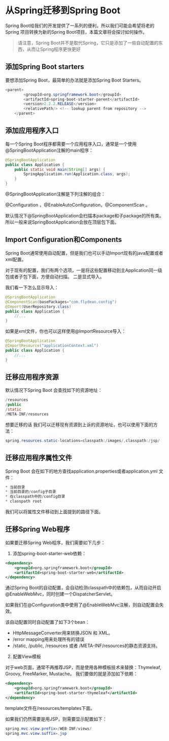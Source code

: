 # 从Spring迁移到Spring Boot

Spring Boot给我们的开发提供了一系列的便利，所以我们可能会希望将老的Spring 项目转换为新的Spring Boot项目，本篇文章将会探讨如何操作。 

> 请注意，Spring Boot并不是取代Spring，它只是添加了一些自动配置的东西，从而让Spring程序更快更好

## 添加Spring Boot starters

要想添加Spring Boot，最简单的办法就是添加Spring Boot Starters。 

~~~java
<parent>
        <groupId>org.springframework.boot</groupId>
        <artifactId>spring-boot-starter-parent</artifactId>
        <version>2.2.2.RELEASE</version>
        <relativePath/> <!-- lookup parent from repository -->
    </parent>
~~~

## 添加应用程序入口

每一个Spring Boot程序都需要一个应用程序入口，通常是一个使用@SpringBootApplication注解的main程序：

~~~java
@SpringBootApplication
public class Application {
    public static void main(String[] args) {
        SpringApplication.run(Application.class, args);
    }
}
~~~

@SpringBootApplication注解是下列注解的组合：

@Configuration ，@EnableAutoConfiguration，@ComponentScan 。

默认情况下@SpringBootApplication会扫描本package和子package的所有类。所以一般来说SpringBootApplication会放在顶层包下面。

## Import Configuration和Components

Spring Boot通常使用自动配置，但是我们也可以手动Import现有的java配置或者xml配置。

对于现有的配置，我们有两个选项，一是将这些配置移动到主Application同一级包或者子包下面，方便自动扫描。
二是显式导入。

我们看一下怎么显示导入：

~~~java
@SpringBootApplication
@ComponentScan(basePackages="com.flydean.config")
@Import(UserRepository.class)
public class Application {
    //...
}
~~~

如果是xml文件，你也可以这样使用@ImportResource导入：

~~~java
@SpringBootApplication
@ImportResource("applicationContext.xml")
public class Application {
    //...
}
~~~

## 迁移应用程序资源

默认情况下Spring Boot 会查找如下的资源地址：

~~~java
/resources
/public
/static
/META-INF/resources
~~~

想要迁移的话 我们可以迁移现有资源到上诉的资源地址，也可以使用下面的方法：

~~~java
spring.resources.static-locations=classpath:/images/,classpath:/jsp/
~~~

## 迁移应用程序属性文件

Spring Boot 会在如下的地方查找application.properties或者application.yml 文件：

~~~java
* 当前目录
* 当前目录的/config子目录
* 在classpath中的/config目录
* classpath root
~~~

我们可以将属性文件移动到上面提到的路径下面。

## 迁移Spring Web程序

如果要迁移Spring Web程序，我们需要如下几步：

1. 添加spring-boot-starter-web依赖：

~~~xml
<dependency>
    <groupId>org.springframework.boot</groupId>
    <artifactId>spring-boot-starter-web</artifactId>
</dependency>
~~~

通过Spring Boot的自动配置，会自动检测classpath中的依赖包，从而自动开启@EnableWebMvc，同时创建一个DispatcherServlet。

如果我们在@Configuration类中使用了@EnableWebMvc注解，则自动配置会失效。

该自动配置同时自动配置了如下3个bean：
* HttpMessageConverter用来转换JSON 和 XML。
* /error mapping用来处理所有的错误
* /static, /public, /resources 或者 /META-INF/resources的静态资源支持。

2. 配置View模板

对于web页面，通常不再推荐JSP，而是使用各种模板技术来替换：Thymeleaf, Groovy, FreeMarker, Mustache。 我们要做的就是添加如下依赖：

~~~xml
<dependency>
    <groupId>org.springframework.boot</groupId>
    <artifactId>spring-boot-starter-thymeleaf</artifactId>
</dependency>
~~~

template文件在/resources/templates下面。

如果我们仍然需要是用JSP，则需要显示配置如下：

~~~java
spring.mvc.view.prefix=/WEB-INF/views/
spring.mvc.view.suffix=.jsp
~~~








